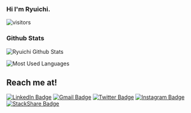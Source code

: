 ### Hi I'm Ryuichi.

![visitors](https://visitor-badge.glitch.me/badge?page_id=ryuichi24.visitor-badge)

### Github Stats

![Ryuichi Github Stats](https://github-readme-stats.vercel.app/api?username=ryuichi24&count_private=true&theme=vue&hide_rank=false)

![Most Used Languages](https://github-readme-stats.vercel.app/api/top-langs/?username=ryuichi24&theme=vue&layout=compact&hide=c%23)


## Reach me at!

[![LinkedIn Badge](https://img.shields.io/badge/-LinkedIn-0077B5?style=flat-square&labelColor=0077B5&logo=LinkedIn&logoColor=white&link=https://www.linkedin.com/in/ryuichi-nishi-901507194)](https://www.linkedin.com/in/ryuichi-nishi-901507194)
[![Gmail Badge](https://img.shields.io/badge/-Gmail-c14438?style=flat-square&logo=Gmail&logoColor=white&link=mailto:ryuichi.nishi24@gmail.com)](mailto:ryuichi.nishi24@gmail.com)
[![Twitter Badge](https://img.shields.io/badge/-Twitter-1da1f2?style=flat-square&labelColor=1da1f2&logo=twitter&logoColor=white&link=https://twitter.com/ryuichi2c)](https://twitter.com/ryuichi2c)
[![Instagram Badge](https://img.shields.io/badge/-Instagram-E4405F?style=flat-square&labelColor=E4405F&logo=Instagram&logoColor=white&link=https://www.instagram.com/ryuichinishi24/)](https://www.instagram.com/ryuichinishi24/)
[![StackShare Badge](https://img.shields.io/badge/-StackShare-0690FA?style=flat-square&labelColor=0690FA&logo=StackShare&logoColor=white&link=https://stackshare.io/ryuichi24)](https://stackshare.io/ryuichi24)
